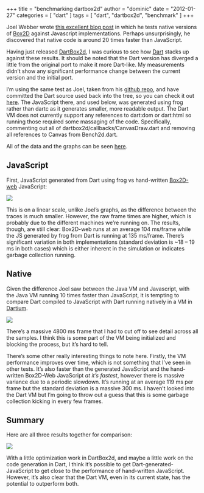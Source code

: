 +++
title = "benchmarking dartbox2d"
author = "dominic"
date = "2012-01-27"
categories = [
  "dart"
]
tags = [
  "dart",
  "dartbox2d",
  "benchmark"
]
+++

Joel Webber wrote [this excellent blog
post](http://blog.j15r.com/2011/12/for-those-unfamiliar-with-it-box2d-is.html "Box2D as a measure of runtime performance")
in which he tests native versions of [Box2D](http://box2d.org/ "Box2D") against
Javascript implementations. Perhaps unsurprisingly, he discovered that native
code is around 20 times faster than JavaScript.

Having just released
[DartBox2d](http://code.google.com/p/dartbox2d "dartbox2d"), I was curious to
see how [Dart](http://dartlang.org/ "The Dart language") stacks up against these
results. It should be noted that the Dart version has diverged a little from the
original port to make it more Dart-like. My measurements didn’t show any
significant performance change between the current version and the initial port.

I’m using the same test as Joel, taken from his [github
repo](https://github.com/joelgwebber/bench2d "Bench2d @ github"), and have
committed the Dart source used back into the tree, so you can check it out
[here](https://github.com/joelgwebber/bench2d/blob/master/dart/Bench2d.dart "Bench2d dart @ github").
The JavaScript there, and used below, was generated using frog rather than dartc
as it generates smaller, more readable output. The Dart VM does not currently
support any references to dart:dom or dart:html so running those required some
massaging of the code. Specifically, commenting out all of
dartbox2d/callbacks/CanvasDraw.dart and removing all references to Canvas from
Bench2d.dart.

All of the data and the graphs can be seen
[here](https://docs.google.com/spreadsheet/ccc?key=0Ag8kcyhkEonSdEE3WnMwMV82N2E2SDg0UDE3R0ZKMmc "Bench2d Dart results").

## JavaScript

First, JavaScript generated from Dart using frog vs hand-written
[Box2D-web](http://code.google.com/p/box2dweb/ "Box2D-web") JavaScript:

![](./chart\_11.png)

This is on a linear scale, unlike Joel’s graphs, as the difference between the
traces is much smaller. However, the raw frame times are higher, which is
probably due to the different machines we’re running on. The results, though,
are still clear: Box2D-web runs at an average 104 ms/frame while the JS
generated by frog from Dart is running at 135 ms/frame. There’s significant
variation in both implementations (standard deviation is ~18 – 19 ms in both
cases) which is either inherent in the simulation or indicates garbage
collection running.

## Native

Given the difference Joel saw between the Java VM and Javascript, with the Java
VM running 10 times faster than JavaScript, it is tempting to compare Dart
compiled to JavaScript with Dart running natively in a VM in
[Dartium](http://code.google.com/p/dart/wiki/BuildingDartium "Dartium").

![](./chart\_21.png)

There’s a massive 4800 ms frame that I had to cut off to see detail across all
the samples. I think this is some part of the VM being initialized and blocking
the process, but it’s hard to tell.

There’s some other really interesting things to note here. Firstly, the VM
performance improves over time, which is not something that I’ve seen in other
tests. It’s also faster than the generated JavaScript and the hand-written
Box2D-Web JavaScript *at it’s fastest*, however there is massive variance due
to a periodic slowdown. It’s running at an average 119 ms per frame but the
standard deviation is a massive 300 ms. I haven’t looked into the Dart VM but
I’m going to throw out a guess that this is some garbage collection kicking in
every few frames.

## Summary

Here are all three results together for comparison:

![](./chart\_3.png)

With a little optimization work in DartBox2d, and maybe a little work on the
code generation in Dart, I think it’s possible to get Dart-generated-JavaScript
to get close to the performance of hand-written JavaScript. However, it’s also
clear that the Dart VM, even in its current state, has the potential to
outperform both.

